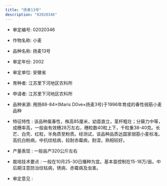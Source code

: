 ```yaml
---
title: "扬麦13号"
description: "02020346"
---
```

* 审定编号:  02020346

*  作物名称:  小麦

*  品种名称:  扬麦13号

*  审定年份:  2002

*  审定单位:  安徽省

* 育种者:  江苏里下河地区农科所

*  申请者:  江苏里下河地区农科所

*  品种来源:  用扬88-84×(Maris D0ve×扬麦3号)于1996年育成的春性弱筋小麦品种

*  特征特性 : 
该品种属春性，株高85厘米，幼苗直立，茎杆粗壮；分蘖力中等，成穗率高，一般亩有效穗28万左右，穗粒数40粒上下，千粒重38-40克。长芒、白壳、红粒，半角质至粉质。经测试，该品种品质达国家弱筋小麦标准。高抗白粉病，中抗纹枯病，较耐赤霉病，耐湿，熟相较好。
 
*  产量表现 : 
一般亩产320公斤左右

*  栽培技术要点 : 
一般在10月25-30日播种为宜。基本苗控制在15-18万/亩。中后期注意防治纹枯病，锈病、赤霉病及虫害。

*  审定意见 : 

